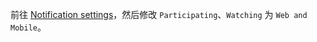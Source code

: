前往 [Notification settings](https://github.com/settings/notifications)，然后修改 `Participating`、`Watching` 为 `Web and Mobile`。
